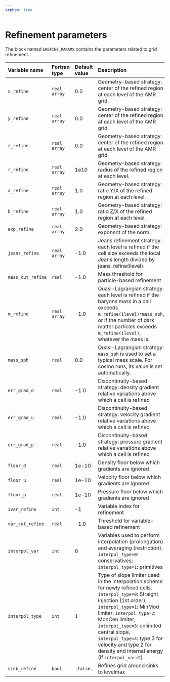 ```yaml
---
orphan: true
---
```


# Refinement parameters #

The block named `&REFINE_PARAMS` contains the parameters related to grid refinement.

| Variable name | Fortran type | Default value  | Description               |
|:------------------- |:-------|:----- |:------------------------- |
| `x_refine`          | `real array` | 0.0   | Geometry-based strategy: center of the refined region at each level of the AMR grid.
| `y_refine`          | `real array` | 0.0   | Geometry-based strategy: center of the refined region at each level of the AMR grid.
| `z_refine`          | `real array` | 0.0   | Geometry-based strategy: center of the refined region at each level of the AMR grid.
| `r_refine`          | `real array` | 1e10   | Geometry-based strategy: radius of the refined region at each level.
| `a_refine`          | `real array` | 1.0   | Geometry-based strategy: ratio Y/X of the refined region at each level.
| `b_refine`          | `real array` | 1.0   | Geometry-based strategy: ratio Z/X of the refined region at each level.
| `exp_refine`        | `real array` | 2.0   | Geometry-based strategy: exponent of the norm.
| `jeans_refine`      | `real array` | -1.0   | Jeans refinement strategy: each level is refined if the cell size exceeds the local Jeans length divided by jeans_refine(ilevel).
| `mass_cut_refine`   | `real` | -1.0   | Mass threshold for particle-based refinement
| `m_refine`          | `real array` | -1.0   | Quasi-Lagrangian strategy: each level is refined if the baryons mass in a cell exceeds `m_refine(ilevel)*mass_sph`, or if the number of dark matter particles exceeds `m_refine(ilevel)`, whatever the mass is.
| `mass_sph`          | `real` | 0.0   | Quasi-Lagrangian strategy: `mass_sph` is used to set a typical mass scale. For cosmo runs, its value is set automatically.
| `err_grad_d`        | `real` | -1.0  | Discontinuity-based strategy: density gradient relative variations above which a cell is refined
| `err_grad_u`        | `real` | -1.0  | Discontinuity-based strategy: velocity gradient relative variations above which a cell is refined
| `err_grad_p`        | `real` | -1.0  | Discontinuity-based strategy: pressure gradient relative variations above which a cell is refined
| `floor_d`           | `real` | 1e-10 | Density floor below which gradients are ignored
| `floor_u`           | `real` | 1e-10 | Velocity floor below which gradients are ignored
| `floor_p`           | `real` | 1e-10 | Pressure floor below which gradients are ignored
| `ivar_refine`       | `int`  | -1    | Variable index for refinement
| `var_cut_refine`    | `real` | -1.0  | Threshold for variable-based refinement
| `interpol_var`      | `int`  | 0     | Variables used to perform interpolation (prolongation) and averaging (restriction). `interpol_type=0`: conservatives; `interpol_type=1`: primitives
| `interpol_type`     | `int`  | 1     | Type of slope limiter used in the interpolation scheme for newly refined cells. `interpol_type=0`: Straight injection (1st order), `interpol_type=1`: MinMod limiter, `interpol_type=2`: MonCen limiter, `interpol_type=3`: unlimited central slope, `interpol_type=4`: type 3 for velocity and type 2 for density and internal energy (if `interpol_var=2`)
| `sink_refine`       | `bool` | `.false.` | Refines grid around sinks to levelmax